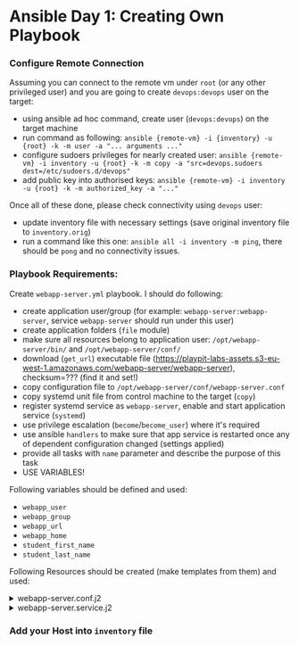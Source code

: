 # Ansible Day 1: Creating Own Playbook

### Configure Remote Connection

Assuming you can connect to the remote vm under `root` (or any other privileged user) and you are going to create `devops:devops` user on the target:

- using ansible ad hoc command, create user (`devops:devops`) on the target machine
- run command as following: `ansible {remote-vm} -i {inventory} -u {root} -k -m user -a "... arguments ..."`
- configure sudoers privileges for nearly created user: `ansible {remote-vm} -i inventory -u {root} -k -m copy -a "src=devops.sudoers dest=/etc/sudoers.d/devops"`
- add public key into authorised keys: `ansible {remote-vm} -i inventory -u {root} -k -m authorized_key -a "..."`

Once all of these done, please check connectivity using `devops` user:
- update inventory file with necessary settings (save original inventory file to `inventory.orig`)
- run a command like this one: `ansible all -i inventory -m ping`, there should be `pong`
and no connectivity issues.

### Playbook Requirements:

Create `webapp-server.yml` playbook. I should do following:

- create application user/group (for example: `webapp-server:webapp-server`, service `webapp-server` should run under this user)
- create application folders (`file` module)
- make sure all resources belong to application user: `/opt/webapp-server/bin/` and `/opt/webapp-server/conf/`
- download (`get_url`) executable file (https://playpit-labs-assets.s3-eu-west-1.amazonaws.com/webapp-server/webapp-server), checksum=??? (find it and set!)
- copy configuration file to `/opt/webapp-server/conf/webapp-server.conf`
- copy systemd unit file from control machine to the target (`copy`)
- register systemd service as `webapp-server`, enable and start application service (`systemd`)
- use privilege escalation (`become`/`become_user`) where it's required
- use ansible `handlers` to make sure that app service is restarted once any of dependent configuration changed (settings applied)
- provide all tasks with `name` parameter and describe the purpose of this task
- USE VARIABLES!

Following variables should be defined and used:
- `webapp_user`
- `webapp_group`
- `webapp_url`
- `webapp_home`
- `student_first_name`
- `student_last_name`

Following Resources should be created (make templates from them) and used:

<details><summary>webapp-server.conf.j2</summary>

```ini
port=8080
message=Done by Ansible
name={student_first_name} {student_last_name}
logo_url=https://playpit-labs-assets.s3-eu-west-1.amazonaws.com/images/Ansible_logo.svg.png
logo_height=60
```
</details>

<details><summary>webapp-server.service.j2</summary>

```ini
[Unit]
Description=Simple WebApp Server
After=network.target

[Service]
Type=simple
EnvironmentFile=-/opt/webapp-server/conf/webapp-server.conf
ExecStart=/opt/webapp-server/bin/webapp-server
ExecStop=/bin/kill -s QUIT $MAINPID

[Install]
WantedBy=multi-user.target
```
</details>

### Add your Host into `inventory` file
